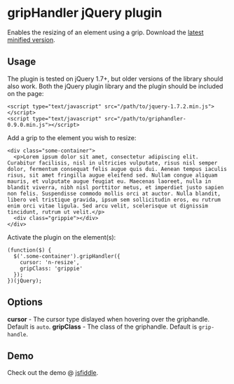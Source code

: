 gripHandler jQuery plugin
=========================

Enables the resizing of an element using a grip. Download the [latest minified version][1].

Usage
-----

The plugin is tested on jQuery 1.7+, but older versions of the library should also work. Both the jQuery plugin library and the plugin should be included on the page:

    <script type="text/javascript" src="/path/to/jquery-1.7.2.min.js"></script>
    <script type="text/javascript" src="/path/to/griphandler-0.9.0.min.js"></script>

Add a grip to the element you wish to resize:

    <div class="some-container">
      <p>Lorem ipsum dolor sit amet, consectetur adipiscing elit. Curabitur facilisis, nisl in ultricies vulputate, risus nisl semper dolor, fermentum consequat felis augue quis dui. Aenean tempus iaculis risus, sit amet fringilla augue eleifend sed. Nullam congue aliquam mauris, et vulputate augue feugiat eu. Maecenas laoreet, nulla in blandit viverra, nibh nisl porttitor metus, et imperdiet justo sapien non felis. Suspendisse commodo mollis orci at auctor. Nulla blandit, libero vel tristique gravida, ipsum sem sollicitudin eros, eu rutrum enim orci vitae ligula. Sed arcu velit, scelerisque ut dignissim tincidunt, rutrum ut velit.</p>
      <div class="grippie"></div>
    </div>

Activate the plugin on the element(s):

    (function($) {
      $('.some-container').gripHandler({
        cursor: 'n-resize',
        gripClass: 'grippie'
      });
    })(jQuery);

Options
-------

**cursor** - The cursor type dislayed when hovering over the griphandle. Default is `auto`.
**gripClass** - The class of the griphandle. Default is `grip-handle`.

Demo
----

Check out the demo @ [jsfiddle][2].

[1]:https://github.com/downloads/PeeHaa/gripHandler/griphandler-0.9.0.min.js
[2]:http://jsfiddle.net/PeeHaa/54nfe/